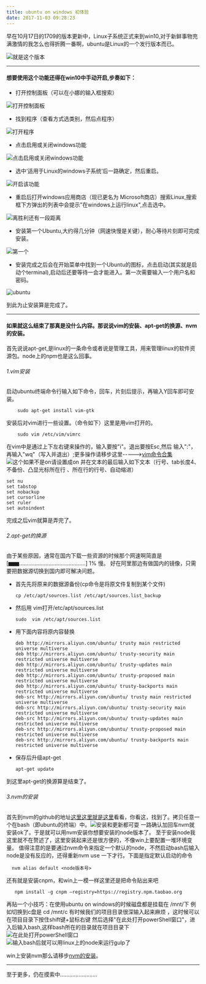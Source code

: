 ```yaml
---
title: ubuntu on windows 初体验
date: 2017-11-03 09:28:23
---
```


   早在10月17日的1709的版本更新中，Linux子系统正式来到win10,对于新鲜事物充满激情的我怎么也得折腾一番啊，ubuntu是Linux的一个发行版本而已。


![就是这个版本](/img/ubuntuWin/6191737-284dc956943a352e.png)


************************
#### 想要使用这个功能还得在win10中手动开启,步奏如下：

* 打开控制面板（可以在小娜的输入框搜索）

![打开控制面板](/img/ubuntuWin/6191737-c2579fea8c28ac00.png)

* 找到程序（查看方式选类别，然后点程序）

![打开程序](/img/ubuntuWin/6191737-4b3245d93ea6ce0a.png)

* 点击启用或关闭windows功能

![点击启用或关闭windows功能](/img/ubuntuWin/6191737-f7bbf634ede06336.png)

* 选中‘适用于Linux的windows子系统’后一路确定，然后重启。

![开启该功能](/img/ubuntuWin/6191737-a52e67feaa96d768.png)

* 重启后打开windows应用商店（现已更名为 Microsoft商店）搜索Linux,搜索框下方弹出的列表中会提示"在windows上运行linux",点击选中。

![离胜利还有一段距离](/img/ubuntuWin/6191737-4548c5de3b6ca7d1.png)

* 安装第一个Ubuntu,大约得几分钟（网速快慢是关键），耐心等待片刻即可完成安装。

![第一个](/img/ubuntuWin/6191737-ac5ed11fcdb30a6c.png)

* 安装完成之后会在开始菜单中找到一个Ubuntu的图标，点击启动(其实就是启动个terminal),启动后还要等待一会才能进入。第一次需要输入一个用户名和密码。

![ubuntu](/img/ubuntuWin/6191737-e2563a11ee6ac1fd.png)

到此为止安装算是完成了。
********************
#### 如果就这么结束了那真是没什么内容。那说说vim的安装、apt-get的换源、nvm的安装。
首先说说apt-get,是linux的一条命令或者说是管理工具，用来管理linux的软件资源包。node上的npm也是这么回事。

###### 1.vim安装
启动ubuntu终端命令行输入如下命令，回车，片刻后提示，再输入Y回车即可安装。

        sudo apt-get install vim-gtk

安装后对vim进行一些设置。（命令如下）这里是用vim打开的。

        sudo vim /etc/vim/vimrc
在vim中是通过上下左右键来操作的，输入要按"i"。退出要按Esc,然后 输入":"，再输入"wq"（写入并退出）;更多操作请移步这里----->[vim命令合集](http://www.cnblogs.com/softwaretesting/archive/2011/07/12/2104435.html)
![这个如果不是on请设置成on](/img/ubuntuWin/6191737-934cf349be02624c.png)
并在文本的最后输入如下文本（行号、tab长度4、不备份、凸显光标所在行 、所在行的行号、自动缩进）

    set nu                          
    set tabstop                  
    set nobackup              
    set cursorline               
    set ruler                       
    set autoindent             

     
完成之后vim就算是弄完了。
###### 2.apt-get的换源
由于某些原因，通常在国内下载一些资源的时候那个网速啊简直是
[▆▆...........................................] 1%
慢。
好在阿里那边有做国内的镜像，只需要把数据源切换到国内即可解决问题。

* 首先先将原来的数据源备份(cp命令是将原文件复制到某个文件)

      cp /etc/apt/sources.list /etc/apt/sources.list_backup

* 然后用 vim打开/etc/apt/sources.list

      sudo  vim /etc/apt/sources.list

* 用下面内容将原内容替换

      deb http://mirrors.aliyun.com/ubuntu/ trusty main restricted universe multiverse                                                                  
      deb http://mirrors.aliyun.com/ubuntu/ trusty-security main restricted universe multiverse
      deb http://mirrors.aliyun.com/ubuntu/ trusty-updates main restricted universe multiverse
      deb http://mirrors.aliyun.com/ubuntu/ trusty-proposed main restricted universe multiverse
      deb http://mirrors.aliyun.com/ubuntu/ trusty-backports main restricted universe multiverse
      deb-src http://mirrors.aliyun.com/ubuntu/ trusty main restricted universe multiverse
      deb-src http://mirrors.aliyun.com/ubuntu/ trusty-security main restricted universe multiverse
      deb-src http://mirrors.aliyun.com/ubuntu/ trusty-updates main restricted universe multiverse
      deb-src http://mirrors.aliyun.com/ubuntu/ trusty-proposed main restricted universe multiverse
      deb-src http://mirrors.aliyun.com/ubuntu/ trusty-backports main restricted universe multiverse


* 保存后升级apt-get

      apt-get update

到这里apt-get的换源算是结束了。

###### 3.nvm的安装
首先到nvm的github的地址[这里这里就是这里](https://github.com/creationix/nvm)看看，你看这，找到了。拷贝任意一个在bash（即ubuntu的终端）中。![安装和更新都可耍](/img/ubuntuWin/6191737-1fe132141124203d.png)
一路确认加回车nvm就安装ok了。于是就可以用nvm安装你想要安装的node版本了。
至于安装node我这里就不在赘述了，这里安装起来还是很方便的，不像win上要配置一堆环境变量。
值得注意的是要通过nvm命令来指定一个默认的node，不然启动bash后输入node是没有反应的，还得重新nvm use 一下才行。下面是指定默认启动的命令

      nvm alias default <node版本号>
还有就是安装cnpm，和win上一模一样这里还是把命令贴出来吧

       npm install -g cnpm –registry=https://registry.npm.taobao.org

再贴一个小技巧：在使用ubuntu on windows的时候磁盘都是挂载在 /mnt/下 例如切换到c盘是 cd /mnt/c
有时候我们的项目目录很深输入起来麻烦 ，这时候可以在项目目录下按住shift键+鼠标右键 然后选择"在此处打开powerShell窗口"，进入后输入bash,这样bash所在的目录就在项目目录下![在此处打开powerShell窗口](/img/ubuntuWin/6191737-4a4ec741b6396405.png)
![输入bash后就可以用linux上的node来运行gulp了](/img/ubuntuWin/6191737-694dad8f9208cdd7.png)




win上安装nvm那么请移步[nvm的安装](http://blog.csdn.net/tyro_java/article/details/51232458)。
***********************
至于更多，仍在摸索中........................

